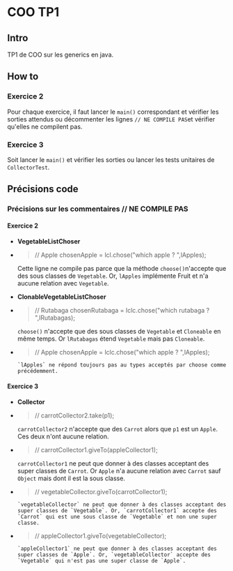 # COO TP1

## Intro
TP1 de COO sur les generics en java.

## How to
### Exercice 2
Pour chaque exercice, il faut lancer le `main()` correspondant et vérifier les sorties attendus ou décommenter les lignes `// NE COMPILE PAS`et vérifier qu'elles ne compilent pas.

### Exercice 3
Soit lancer le `main()` et vérifier les sorties ou lancer les tests unitaires de `CollectorTest`.


## Précisions code

### Précisions sur les commentaires // NE COMPILE PAS

#### Exercice 2

 - **VegetableListChoser**
-	 > //	Apple chosenApple = lcl.chose("which apple ? ",lApples);

		Cette ligne ne compile pas parce que la méthode `choose()`n'accepte que des sous classes de `Vegetable`. Or, `lApples` implémente Fruit et n'a aucune relation avec `Vegetable`.

 - **ClonableVegetableListChoser**
-	 >// Rutabaga chosenRutabaga = lclc.chose("which rutabaga ? ",lRutabagas);  
	 
	 `choose()` n'accepte que des sous classes de `Vegetable` et `Cloneable` en même temps. Or `lRutabagas` étend `Vegetable` mais pas `Cloneable`.

-	>// Apple chosenApple = lclc.chose("which apple ? ",lApples);
	
		`lApples` ne répond toujours pas au types acceptés par choose comme précédemment.


#### Exercice 3
 - **Collector**
-	 >// carrotCollector2.take(p1);
	 
	 `carrotCollector2` n'accepte que des `Carrot` alors que `p1` est un `Apple`. Ces deux n'ont aucune relation.
	 
-	 >// carrotCollector1.giveTo(appleCollector1);

		`carrotCollector1` ne peut que donner à des classes acceptant des super classes de `Carrot`. Or `Apple` n'a aucune relation avec `Carrot` sauf `Object` mais  dont il est la sous classe.

-	>// vegetableCollector.giveTo(carrotCollector1);

		`vegetableCollector` ne peut que donner à des classes acceptant des super classes de `Vegetable`. Or, `carrotCollector1` accepte des `Carrot` qui est une sous classe de `Vegetable` et non une super classe.
		
-	> // appleCollector1.giveTo(vegetableCollector);

		`appleCollector1` ne peut que donner à des classes acceptant des super classes de `Apple`. Or, `vegetableCollector` accepte des `Vegetable` qui n'est pas une super classe de `Apple`.